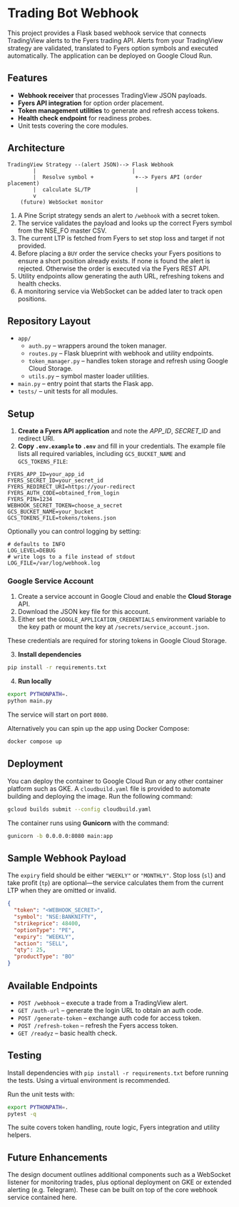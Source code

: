 # Trading Bot Webhook

This project provides a Flask based webhook service that connects TradingView alerts to the Fyers trading API.  Alerts from your TradingView strategy are validated, translated to Fyers option symbols and executed automatically.  The application can be deployed on Google Cloud Run.

## Features

- **Webhook receiver** that processes TradingView JSON payloads.
- **Fyers API integration** for option order placement.
- **Token management utilities** to generate and refresh access tokens.
- **Health check endpoint** for readiness probes.
- Unit tests covering the core modules.

## Architecture

```
TradingView Strategy --(alert JSON)--> Flask Webhook
        |                              |
        |  Resolve symbol +             +--> Fyers API (order placement)
        |  calculate SL/TP              |
        v
    (future) WebSocket monitor
```

1. A Pine Script strategy sends an alert to `/webhook` with a secret token.
2. The service validates the payload and looks up the correct Fyers symbol from the NSE_FO master CSV.
3. The current LTP is fetched from Fyers to set stop loss and target if not provided.
4. Before placing a ``BUY`` order the service checks your Fyers positions to ensure a short position already exists. If none is found the alert is rejected. Otherwise the order is executed via the Fyers REST API.
5. Utility endpoints allow generating the auth URL, refreshing tokens and health checks.
6. A monitoring service via WebSocket can be added later to track open positions.

## Repository Layout

- `app/`
  - `auth.py` – wrappers around the token manager.
  - `routes.py` – Flask blueprint with webhook and utility endpoints.
  - `token_manager.py` – handles token storage and refresh using Google Cloud Storage.
  - `utils.py` – symbol master loader utilities.
- `main.py` – entry point that starts the Flask app.
- `tests/` – unit tests for all modules.

## Setup

1. **Create a Fyers API application** and note the *APP_ID*, *SECRET_ID* and redirect URI.
2. **Copy `.env.example` to `.env`** and fill in your credentials. The example file lists all required variables, including `GCS_BUCKET_NAME` and `GCS_TOKENS_FILE`:

```env
FYERS_APP_ID=your_app_id
FYERS_SECRET_ID=your_secret_id
FYERS_REDIRECT_URI=https://your-redirect
FYERS_AUTH_CODE=obtained_from_login
FYERS_PIN=1234
WEBHOOK_SECRET_TOKEN=choose_a_secret
GCS_BUCKET_NAME=your_bucket
GCS_TOKENS_FILE=tokens/tokens.json
```

Optionally you can control logging by setting:

```env
# defaults to INFO
LOG_LEVEL=DEBUG
# write logs to a file instead of stdout
LOG_FILE=/var/log/webhook.log
```

### Google Service Account

1. Create a service account in Google Cloud and enable the **Cloud Storage** API.
2. Download the JSON key file for this account.
3. Either set the `GOOGLE_APPLICATION_CREDENTIALS` environment variable to the key path or mount the key at `/secrets/service_account.json`.

These credentials are required for storing tokens in Google Cloud Storage.

3. **Install dependencies**

```bash
pip install -r requirements.txt
```

4. **Run locally**

```bash
export PYTHONPATH=.
python main.py
```

The service will start on port `8080`.

Alternatively you can spin up the app using Docker Compose:

```bash
docker compose up
```

## Deployment

You can deploy the container to Google Cloud Run or any other container platform such as GKE. A `cloudbuild.yaml` file is provided to automate building and deploying the image. Run the following command:

```bash
gcloud builds submit --config cloudbuild.yaml
```
The container runs using **Gunicorn** with the command:

```bash
gunicorn -b 0.0.0.0:8080 main:app
```


## Sample Webhook Payload

The `expiry` field should be either `"WEEKLY"` or `"MONTHLY"`.
Stop loss (`sl`) and take profit (`tp`) are optional—the service
calculates them from the current LTP when they are omitted or invalid.

```json
{
  "token": "<WEBHOOK_SECRET>",
  "symbol": "NSE:BANKNIFTY",
  "strikeprice": 48400,
  "optionType": "PE",
  "expiry": "WEEKLY",
  "action": "SELL",
  "qty": 25,
  "productType": "BO"
}
```

## Available Endpoints

- `POST /webhook` – execute a trade from a TradingView alert.
- `GET /auth-url` – generate the login URL to obtain an auth code.
- `POST /generate-token` – exchange auth code for access token.
- `POST /refresh-token` – refresh the Fyers access token.
- `GET /readyz` – basic health check.

## Testing

Install dependencies with `pip install -r requirements.txt` before running the tests. Using a virtual environment is recommended.

Run the unit tests with:

```bash
export PYTHONPATH=.
pytest -q
```

The suite covers token handling, route logic, Fyers integration and utility helpers.

## Future Enhancements

The design document outlines additional components such as a WebSocket listener for monitoring trades, plus optional deployment on GKE or extended alerting (e.g. Telegram). These can be built on top of the core webhook service contained here.

